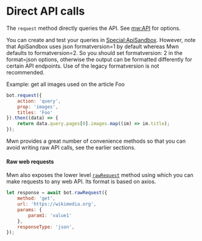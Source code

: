# Direct API calls

The `request` method directly queries the API. See [mw:API](https://www.mediawiki.org/wiki/API:Main_page) for options.

You can create and test your queries in [Special:ApiSandbox](https://www.mediawiki.org/wiki/Special:ApiSandbox). However, note that ApiSandbox uses json formatversion=1 by default whereas Mwn defaults to formatversion=2. So you should set formatversion: 2 in the format=json options, otherwise the output can be formatted differently for certain API endpoints. Use of the legacy formatversion is not recommended.

Example: get all images used on the article Foo

```js
bot.request({
	action: 'query',
	prop: 'images',
	titles: 'Foo'
}).then((data) => {
	return data.query.pages[0].images.map((im) => im.title);
});
```

Mwn provides a great number of convenience methods so that you can avoid writing raw API calls, see the earlier sections.

#### Raw web requests

Mwn also exposes the lower level [`rawRequest`](https://mwn.toolforge.org/docs/api/classes/Mwn.html#rawrequest) method using which you can make requests to any web API. Its format is based on axios.

```js
let response = await bot.rawRequest({
	method: 'get',
	url: 'https://wikimedia.org',
	params: {
		param1: 'value1'
	},
	responseType: 'json',
});
```
